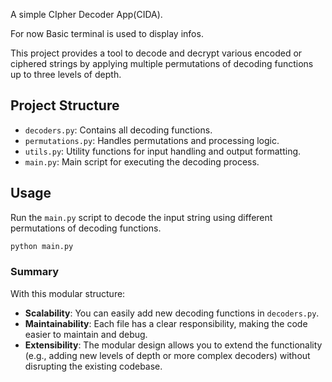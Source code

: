 A simple CIpher Decoder App(CIDA).

For now Basic terminal is used to display infos.

This project provides a tool to decode and decrypt various encoded or ciphered strings by applying multiple permutations of decoding functions up to three levels of depth.

## Project Structure

- `decoders.py`: Contains all decoding functions.
- `permutations.py`: Handles permutations and processing logic.
- `utils.py`: Utility functions for input handling and output formatting.
- `main.py`: Main script for executing the decoding process.

## Usage

Run the `main.py` script to decode the input string using different permutations of decoding functions.

```bash
python main.py
```


### Summary

With this modular structure:

- **Scalability**: You can easily add new decoding functions in `decoders.py`.
- **Maintainability**: Each file has a clear responsibility, making the code easier to maintain and debug.
- **Extensibility**: The modular design allows you to extend the functionality (e.g., adding new levels of depth or more complex decoders) without disrupting the existing codebase.


